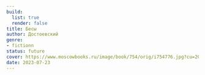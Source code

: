 ```yaml
---
build:
  list: true
  render: false
title: Бесы
author: Достоевский
genre:
- fictionn
status: future
cover: https://www.moscowbooks.ru/image/book/754/orig/i754776.jpg?cu=20220627165504
date: 2023-07-23
---
```


